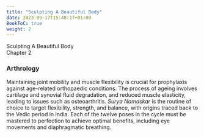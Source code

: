 ```yaml
---
title: "Sculpting A Beautiful Body"
date: 2023-09-17T15:48:17+01:00
BookToC: true
weight: 2
---
```


<n2>Sculpting A Beautiful Body</n2><br>
<n2a>Chapter 2</n2a>

### Arthrology

Maintaining joint mobility and muscle flexibility is crucial for prophylaxis against age-related orthopaedic conditions. The process of ageing involves cartilage and synovial fluid degradation, and reduced muscle elasticity, leading to issues such as osteoarthritis. *Surya Namaskar* is the routine of choice to target flexibility, strength, and balance, with origins traced back to the Vedic period in India. Each of the twelve poses in the cycle must be mastered to perfection to achieve optimal benefits, including eye movements and diaphragmatic breathing.


